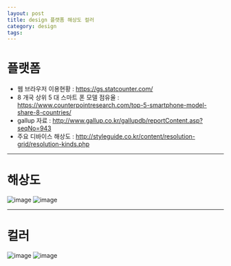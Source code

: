 ```yaml
---
layout: post
title: design 플랫폼 해상도 컬러
category: design
tags: 
---
```


# 플랫폼
* 웹 브라우저 이용현황 : <https://gs.statcounter.com/>
* 8 개국 상위 5 대 스마트 폰 모델 점유율 : <https://www.counterpointresearch.com/top-5-smartphone-model-share-8-countries/>
* gallup 자료 : <http://www.gallup.co.kr/gallupdb/reportContent.asp?seqNo=943>
* 주요 디바이스 해상도 : <http://styleguide.co.kr/content/resolution-grid/resolution-kinds.php>

---

# 해상도
![image](https://github.com/gunug/gunug.github.io/assets/52345276/3829e4b7-99a3-489e-b698-e5ff60ef38b8)
![image](https://github.com/gunug/gunug.github.io/assets/52345276/1f94c697-53ff-4a3e-bd36-17cdf3f3269e)


---

# 컬러
![image](https://github.com/gunug/gunug.github.io/assets/52345276/dac3ecb5-941a-4a6d-a0a0-8953bb0a6df5)
![image](https://github.com/gunug/gunug.github.io/assets/52345276/0252ae3d-38d4-4558-bb88-105bf59dc1c0)
